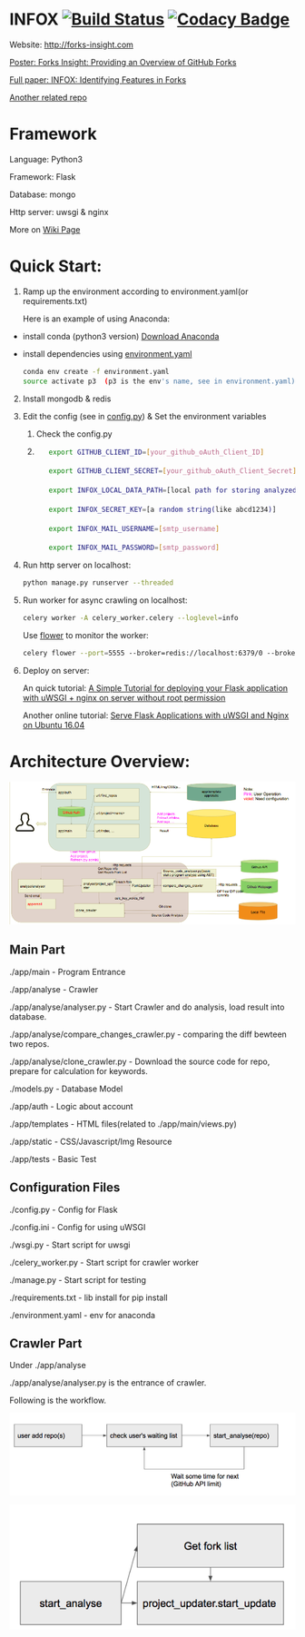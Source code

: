 
# INFOX [![Build Status](https://travis-ci.org/FancyCoder0/INFOX.svg?branch=master)](https://travis-ci.org/FancyCoder0/INFOX) [![Codacy Badge](https://api.codacy.com/project/badge/Grade/7f8d1aebf18245f48a1e023ec36bc19b)](https://app.codacy.com/app/FancyCoder0/INFOX?utm_source=github.com&utm_medium=referral&utm_content=FancyCoder0/INFOX&utm_campaign=badger)

Website: http://forks-insight.com

[Poster: Forks Insight: Providing an Overview of GitHub Forks](https://www.cs.cmu.edu/~ckaestne/pdf/icse18poster.pdf)

[Full paper: INFOX: Identifying Features in Forks](https://www.cs.cmu.edu/~shuruiz/paper/INFOX_ICSE2018.pdf)

[Another related repo](https://github.com/shuiblue/INFOX)



# Framework

Language: Python3

Framework: Flask

Database: mongo

Http server: uwsgi & nginx

More on [Wiki Page](https://github.com/FancyCoder0/INFOX/wiki)


# Quick Start:

1. Ramp up the environment according to environment.yaml(or requirements.txt)

   Here is an example of using Anaconda:

 - install conda (python3 version) [Download Anaconda](https://www.anaconda.com/download) 

 - install dependencies using [environment.yaml](https://github.com/FancyCoder0/INFOX/blob/master/environment.yaml)

   ``` bash
   conda env create -f environment.yaml
   source activate p3  (p3 is the env's name, see in environment.yaml)
   ```

2. Install mongodb & redis

3. Edit the config (see in [config.py](https://github.com/FancyCoder0/INFOX/blob/master/config.py)) & Set the environment variables

   1. Check the config.py

   2. ``` bash
         export GITHUB_CLIENT_ID=[your_github_oAuth_Client_ID]

         export GITHUB_CLIENT_SECRET=[your_github_oAuth_Client_Secret]

         export INFOX_LOCAL_DATA_PATH=[local path for storing analyzed result (like /Users/fancycoder/infox_data)]

         export INFOX_SECRET_KEY=[a random string(like abcd1234)]

         export INFOX_MAIL_USERNAME=[smtp_username]

         export INFOX_MAIL_PASSWORD=[smtp_password]
         ```

4. Run http server on localhost: 

   ```bash
   python manage.py runserver --threaded
   ```

5. Run worker for async crawling on localhost:
   ```bash
   celery worker -A celery_worker.celery --loglevel=info
   ```
   Use [flower](http://flower.readthedocs.io/en/latest/) to monitor the worker:
   ```bash
   celery flower --port=5555 --broker=redis://localhost:6379/0 --broker_api=redis://localhost:6379/0  
   ```

6. Deploy on server:

   An quick tutorial: [A Simple Tutorial for deploying your Flask application with uWSGI + nginx on server without root permission](https://gist.github.com/FancyCoder0/f63e18123bd7f47bfe2a1f586cae02ba)

   Another online tutorial: [Serve Flask Applications with uWSGI and Nginx on Ubuntu 16.04](https://www.digitalocean.com/community/tutorials/how-to-serve-flask-applications-with-uwsgi-and-nginx-on-ubuntu-16-04)



# Architecture Overview:

![code_architecture](./app/static/img/code_architecture.png)



## Main Part

./app/main - Program Entrance

./app/analyse - Crawler 

./app/analyse/analyser.py - Start Crawler and do analysis, load result into database.

./app/analyse/compare_changes_crawler.py - comparing the diff bewteen two repos.

./app/analyse/clone_crawler.py - Download the source code for repo, prepare for calculation for keywords.

./models.py - Database Model

./app/auth - Logic about account

./app/templates - HTML files(related to ./app/main/views.py)

./app/static - CSS/Javascript/Img Resource

./app/tests - Basic Test

## Configuration Files

./config.py - Config for Flask

./config.ini - Config for using uWSGI

./wsgi.py - Start script for uwsgi

./celery_worker.py - Start script for crawler worker

./manage.py - Start script for testing

./requirements.txt - lib install for pip install

./environment.yaml - env for anaconda

## Crawler Part

Under ./app/analyse

./app/analyse/analyser.py is the entrance of crawler.

Following is the workflow.

![workflow1](./app/static/img/workflow1.png)



![workflow2](./app/static/img/workflow2.png)

